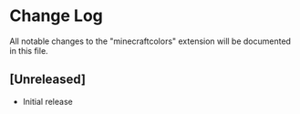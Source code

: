 # Change Log

All notable changes to the "minecraftcolors" extension will be documented in this file.

## [Unreleased]

- Initial release
